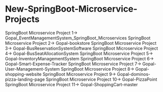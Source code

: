 # New-SpringBoot-Microservice-Projects

SpringBoot Microservice Project 1-> Gopal_EventManagementSystem_SpringBoot_Microservices
SpringBoot Microservice Project 2-> Gopal-bookstore
SpringBoot Microservice Project 3-> Gopal-BusReservationSystemSoftware
SpringBoot Microservice Project 4-> Gopal-BusSeatAllocationSystem
SpringBoot Microservice Project 5-> Gopal-InventoryManagementSystem
SpringBoot Microservice Project 6-> Gopal-Smart-Expense-Tracker
SpringBoot Microservice Project 7-> Gopal-User-Management-System
SpringBoot Microservice Project 8-> Gopal-shopping-website
SpringBoot Microservice Project 9-> Gopal-dominos-pizza-landing-page
SpringBoot Microservice Project 10-> Gopal-PizzaPoint
SpringBoot Microservice Project 11-> Gopal-ShoppingCart-master
